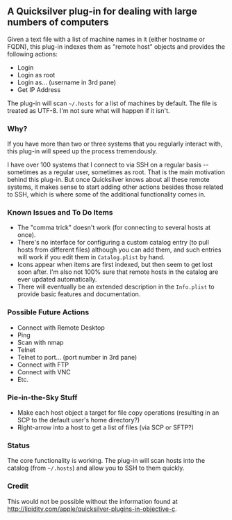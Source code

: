 ## A Quicksilver plug-in for dealing with large numbers of computers ###

Given a text file with a list of machine names in it (either hostname or FQDN), this plug-in indexes them as "remote host" objects and provides the following actions:

  * Login
  * Login as root
  * Login as… (username in 3rd pane)
  * Get IP Address

The plug-in will scan `~/.hosts` for a list of machines by default. The file is treated as UTF-8. I'm not sure what will happen if it isn't.

### Why? ###

If you have more than two or three systems that you regularly interact with, this plug-in will speed up the process tremendously.

I have over 100 systems that I connect to via SSH on a regular basis -- sometimes as a regular user, sometimes as root. That is the main motivation behind this plug-in. But once Quicksilver knows about all these remote systems, it makes sense to start adding other actions besides those related to SSH, which is where some of the additional functionality comes in.

### Known Issues and To Do Items ###

  * The "comma trick" doesn't work (for connecting to several hosts at once).
  * There's no interface for configuring a custom catalog entry (to pull hosts from different files) although you can add them, and such entries will work if you edit them in `Catalog.plist` by hand.
  * Icons appear when items are first indexed, but then seem to get lost soon after. I'm also not 100% sure that remote hosts in the catalog are ever updated automatically.
  * There will eventually be an extended description in the `Info.plist` to provide basic features and documentation.

### Possible Future Actions ###

  * Connect with Remote Desktop
  * Ping
  * Scan with nmap
  * Telnet
  * Telnet to port… (port number in 3rd pane)
  * Connect with FTP
  * Connect with VNC
  * Etc.

### Pie-in-the-Sky Stuff ###

  * Make each host object a target for file copy operations
    (resulting in an SCP to the default user's home directory?)
  * Right-arrow into a host to get a list of files (via SCP or SFTP?)

### Status ###

The core functionality is working. The plug-in will scan hosts into the catalog (from `~/.hosts`) and allow you to SSH to them quickly.

### Credit ###

This would not be possible without the information found at <http://lipidity.com/apple/quicksilver-plugins-in-objective-c>.
